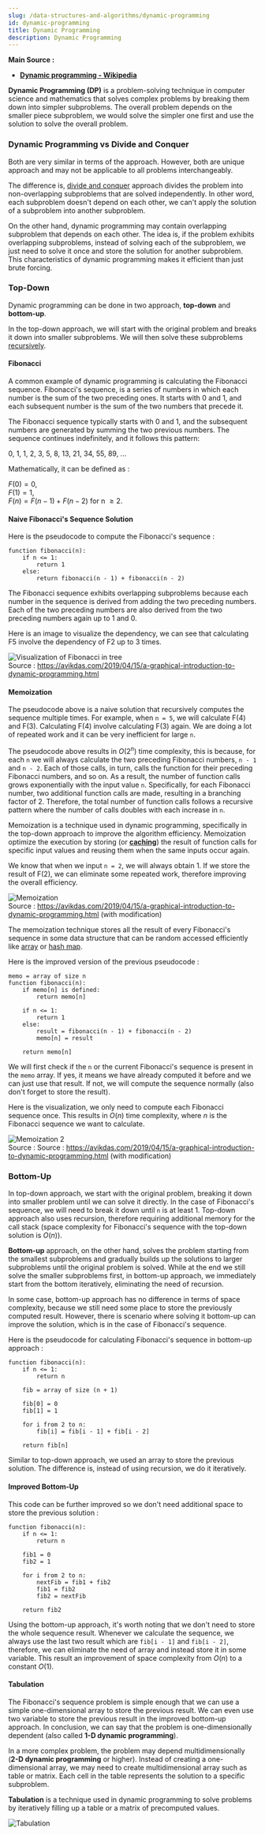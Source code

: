 ```yaml
---
slug: /data-structures-and-algorithms/dynamic-programming
id: dynamic-programming
title: Dynamic Programming
description: Dynamic Programming
---
```


**Main Source :**

- **[Dynamic programming - Wikipedia](https://en.wikipedia.org/wiki/Dynamic_programming)**

**Dynamic Programming (DP)** is a problem-solving technique in computer science and mathematics that solves complex problems by breaking them down into simpler subproblems. The overall problem depends on the smaller piece subproblem, we would solve the simpler one first and use the solution to solve the overall problem.

### Dynamic Programming vs Divide and Conquer

Both are very similar in terms of the approach. However, both are unique approach and may not be applicable to all problems interchangeably.

The difference is, [divide and conquer](/data-structures-and-algorithms/divide-and-conquer) approach divides the problem into non-overlapping subproblems that are solved independently. In other word, each subproblem doesn't depend on each other, we can't apply the solution of a subproblem into another subproblem.

On the other hand, dynamic programming may contain overlapping subproblem that depends on each other. The idea is, if the problem exhibits overlapping subproblems, instead of solving each of the subproblem, we just need to solve it once and store the solution for another subproblem. This characteristics of dynamic programming makes it efficient than just brute forcing.

### Top-Down

Dynamic programming can be done in two approach, **top-down** and **bottom-up**.

In the top-down approach, we will start with the original problem and breaks it down into smaller subproblems. We will then solve these subproblems [recursively](/data-structures-and-algorithms/recursion).

#### Fibonacci

A common example of dynamic programming is calculating the Fibonacci sequence. Fibonacci's sequence, is a series of numbers in which each number is the sum of the two preceding ones. It starts with 0 and 1, and each subsequent number is the sum of the two numbers that precede it.

The Fibonacci sequence typically starts with 0 and 1, and the subsequent numbers are generated by summing the two previous numbers. The sequence continues indefinitely, and it follows this pattern:

0, 1, 1, 2, 3, 5, 8, 13, 21, 34, 55, 89, ...

Mathematically, it can be defined as :

$F(0) = 0$,  
$F(1) = 1$,  
$F(n) = F(n-1) + F(n-2) \text{ for n } \ge 2$.

#### Naive Fibonacci's Sequence Solution

Here is the pseudocode to compute the Fibonacci's sequence :

```
function fibonacci(n):
    if n <= 1:
        return 1
    else:
        return fibonacci(n - 1) + fibonacci(n - 2)
```

The Fibonacci sequence exhibits overlapping subproblems because each number in the sequence is derived from adding the two preceding numbers. Each of the two preceding numbers are also derived from the two preceding numbers again up to 1 and 0.

Here is an image to visualize the dependency, we can see that calculating F5 involve the dependency of F2 up to 3 times.

![Visualization of Fibonacci in tree](./fibonacci-tree.png)  
Source : https://avikdas.com/2019/04/15/a-graphical-introduction-to-dynamic-programming.html

#### Memoization

The pseudocode above is a naive solution that recursively computes the sequence multiple times. For example, when `n = 5`, we will calculate F(4) and F(3). Calculating F(4) involve calculating F(3) again. We are doing a lot of repeated work and it can be very inefficient for large `n`.

The pseudocode above results in $O(2^n)$ time complexity, this is because, for each `n` we will always calculate the two preceding Fibonacci numbers, `n - 1` and `n - 2`. Each of those calls, in turn, calls the function for their preceding Fibonacci numbers, and so on. As a result, the number of function calls grows exponentially with the input value `n`. Specifically, for each Fibonacci number, two additional function calls are made, resulting in a branching factor of 2. Therefore, the total number of function calls follows a recursive pattern where the number of calls doubles with each increase in `n`.

Memoization is a technique used in dynamic programming, specifically in the top-down approach to improve the algorithm efficiency. Memoization optimize the execution by storing (or **[caching](/backend-system/caching)**) the result of function calls for specific input values and reusing them when the same inputs occur again.

We know that when we input `n = 2`, we will always obtain 1. If we store the result of F(2), we can eliminate some repeated work, therefore improving the overall efficiency.

![Memoization](./memoization.png)  
Source : https://avikdas.com/2019/04/15/a-graphical-introduction-to-dynamic-programming.html (with modification)

The memoization technique stores all the result of every Fibonacci's sequence in some data structure that can be random accessed efficiently like [array](/data-structures-and-algorithms/array) or [hash map](/data-structures-and-algorithms/hash-table).

Here is the improved version of the previous pseudocode :

```
memo = array of size n
function fibonacci(n):
    if memo[n] is defined:
        return memo[n]

    if n <= 1:
        return 1
    else:
        result = fibonacci(n - 1) + fibonacci(n - 2)
        memo[n] = result

    return memo[n]
```

We will first check if the `n` or the current Fibonacci's sequence is present in the `memo` array. If yes, it means we have already computed it before and we can just use that result. If not, we will compute the sequence normally (also don't forget to store the result).

Here is the visualization, we only need to compute each Fibonacci sequence once. This results in $O(n)$ time complexity, where $n$ is the Fibonacci sequence we want to calculate.

![Memoization 2](./memoization-2.png)  
Source : Source : https://avikdas.com/2019/04/15/a-graphical-introduction-to-dynamic-programming.html (with modification)

### Bottom-Up

In top-down approach, we start with the original problem, breaking it down into smaller problem until we can solve it directly. In the case of Fibonacci's sequence, we will need to break it down until `n` is at least 1. Top-down approach also uses recursion, therefore requiring additional memory for the call stack (space complexity for Fibonacci's sequence with the top-down solution is $O(n)$).

**Bottom-up** approach, on the other hand, solves the problem starting from the smallest subproblems and gradually builds up the solutions to larger subproblems until the original problem is solved. While at the end we still solve the smaller subproblems first, in bottom-up approach, we immediately start from the bottom iteratively, eliminating the need of recursion.

In some case, bottom-up approach has no difference in terms of space complexity, because we still need some place to store the previously computed result. However, there is scenario where solving it bottom-up can improve the solution, which is in the case of Fibonacci's sequence.

Here is the pseudocode for calculating Fibonacci's sequence in bottom-up approach :

```
function fibonacci(n):
    if n <= 1:
        return n

    fib = array of size (n + 1)

    fib[0] = 0
    fib[1] = 1

    for i from 2 to n:
        fib[i] = fib[i - 1] + fib[i - 2]

    return fib[n]
```

Similar to top-down approach, we used an array to store the previous solution. The difference is, instead of using recursion, we do it iteratively.

#### Improved Bottom-Up

This code can be further improved so we don't need additional space to store the previous solution :

```
function fibonacci(n):
    if n <= 1:
        return n

    fib1 = 0
    fib2 = 1

    for i from 2 to n:
        nextFib = fib1 + fib2
        fib1 = fib2
        fib2 = nextFib

    return fib2
```

Using the bottom-up approach, it's worth noting that we don't need to store the whole sequence result. Whenever we calculate the sequence, we always use the last two result which are `fib[i - 1]` and `fib[i - 2]`, therefore, we can eliminate the need of array and instead store it in some variable. This result an improvement of space complexity from $O(n)$ to a constant $O(1)$.

#### Tabulation

The Fibonacci's sequence problem is simple enough that we can use a simple one-dimensional array to store the previous result. We can even use two variable to store the previous result in the improved bottom-up approach. In conclusion, we can say that the problem is one-dimensionally dependent (also called **1-D dynamic programming**).

In a more complex problem, the problem may depend multidimensionally (**2-D dynamic programming** or higher). Instead of creating a one-dimensional array, we may need to create multidimensional array such as table or matrix. Each cell in the table represents the solution to a specific subproblem.

**Tabulation** is a technique used in dynamic programming to solve problems by iteratively filling up a table or a matrix of precomputed values.

![Tabulation](./tabulation.png)
